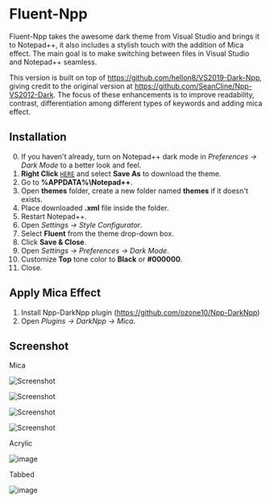 # Fluent-Npp
Fluent-Npp takes the awesome dark theme from Visual Studio and brings it to Notepad++, it also includes a stylish touch with the addition of Mica effect. The main goal is to make switching between files in Visual Studio and Notepad++ seamless. 

This version is built on top of https://github.com/hellon8/VS2019-Dark-Npp, giving credit to the original version at https://github.com/SeanCline/Npp-VS2012-Dark. The focus of these enhancements is to improve readability, contrast, differentiation among different types of keywords and adding mica effect.

Installation
--------------------------
0. If you haven't already, turn on Notepad++ dark mode in *Preferences -> Dark Mode* to a better look and feel.
1. **Right Click** [`HERE`](https://raw.githubusercontent.com/ikoshura/Fluent-Npp/main/Fluent.xml) and select **Save As** to download the theme.
2. Go to **%APPDATA%\Notepad++**.
3. Open **themes** folder, create a new folder named **themes** if it doesn't exists.
4. Place downloaded **.xml** file inside the folder.
2. Restart Notepad++.
3. Open *Settings -> Style Configurator*.
4. Select **Fluent** from the theme drop-down box.
5. Click **Save & Close**.
6. Open *Settings -> Preferences -> Dark Mode*.
7. Customize **Top** tone color to **Black** or **#000000**.
8. Close.

Apply Mica Effect
--------------------------
1. Install Npp-DarkNpp plugin (https://github.com/ozone10/Npp-DarkNpp)
2. Open *Plugins -> DarkNpp -> Mica*.

Screenshot
----------
Mica

![Screenshot](https://github.com/ikoshura/Fluent-Npp/assets/100127946/626f2a81-7468-49ba-b3fb-2fdce08630c8)


![Screenshot](https://i.ibb.co/SX1Xrxk/Screenshot-2023-08-25-073020.png)


![Screenshot](https://i.ibb.co/LRxX1wJ/Screenshot-2023-08-25-073000.png)


![Screenshot](https://i.ibb.co/6v0BFhD/Screenshot-2023-08-25-072718.png)

Acrylic

![image](https://github.com/ikoshura/Fluent-Npp/assets/100127946/b9f6aba0-b538-459a-80f5-eb183eb9384b)

Tabbed

![image](https://github.com/ikoshura/Fluent-Npp/assets/100127946/e79e6f6e-f3dc-4292-8346-4c8fc34c0700)


